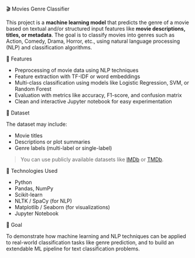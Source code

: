 🎬 Movies Genre Classifier

This project is a **machine learning model** that predicts the genre of a movie based on textual and/or structured input features like **movie descriptions, titles, or metadata**. The goal is to classify movies into genres such as Action, Comedy, Drama, Horror, etc., using natural language processing (NLP) and classification algorithms.

🚀 Features

* Preprocessing of movie data using NLP techniques
* Feature extraction with TF-IDF or word embeddings
* Multi-class classification using models like Logistic Regression, SVM, or Random Forest
* Evaluation with metrics like accuracy, F1-score, and confusion matrix
* Clean and interactive Jupyter notebook for easy experimentation

📁 Dataset

The dataset may include:

* Movie titles
* Descriptions or plot summaries
* Genre labels (multi-label or single-label)

> You can use publicly available datasets like [IMDb](https://www.imdb.com/interfaces/) or [TMDb](https://www.themoviedb.org/documentation/api).

🧠 Technologies Used

* Python
* Pandas, NumPy
* Scikit-learn
* NLTK / SpaCy (for NLP)
* Matplotlib / Seaborn (for visualizations)
* Jupyter Notebook

🎯 Goal

To demonstrate how machine learning and NLP techniques can be applied to real-world classification tasks like genre prediction, and to build an extendable ML pipeline for text classification problems.
